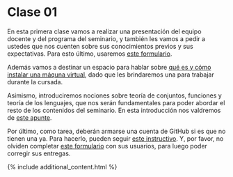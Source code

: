 # Clase 01

En esta primera clase vamos a realizar una presentación del equipo docente y del programa del seminario, y también les vamos a pedir a ustedes que nos cuenten sobre sus conocimientos previos y sus expectativas. Para esto último, usaremos [este formulario](https://docs.google.com/forms/d/1KPm1NavIN9sPfl7bTirTtNs-BcgAO1jZvV2TAurPuyE/prefill).

Además vamos a destinar un espacio para hablar sobre [qué es y cómo instalar una máquna virtual](), dado que les brindaremos una para trabajar durante la cursada.

Asimismo, introduciremos nociones sobre teoría de conjuntos, funciones y teoría de los lenguajes, que nos serán fundamentales para poder abordar el resto de los contenidos del seminario. En esta introducción nos valdremos de [este apunte]().

Por último, como tarea, deberán armarse una cuenta de GitHub si es que no tienen una ya. Para hacerlo, pueden seguir [este instructivo](../Clase-01/github_user.md). Y, por favor, no olviden completar [este formulario](https://docs.google.com/forms/d/1n2bzV5ghGGa_Q1bIZLDpxXT-Dpjf5rMhVuNf6GpwoNw/prefill) con sus usuarios, para luego poder corregir sus entregas.

{% include additional_content.html %}
